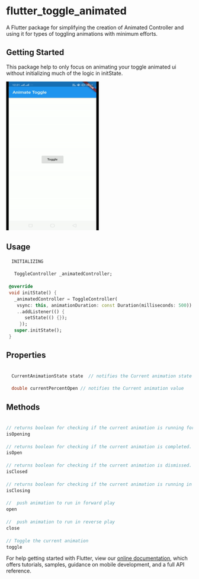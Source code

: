 # flutter_toggle_animated

A Flutter package for simplifying the creation of Animated Controller and using it for types of toggling animations with minimum efforts.

## Getting Started

This package help to only focus on animating your toggle animated ui without initializing much of the logic in initState.

<img src='assets/animate.gif'  width="250" height="400" >


## Usage
 ```dart
   INITIALIZING

    ToggleController _animatedController;

  @override
  void initState() {
    _animatedController = ToggleController(
     vsync: this, animationDuration: const Duration(milliseconds: 500))
     ..addListener(() {
        setState(() {});
      });
    super.initState();
  }

 ```

 ## Properties
```dart

  CurrentAnimationState state  // notifies the Current animation state

  double currentPercentOpen // notifies the Current animation value

```
## Methods

```dart

// returns boolean for checking if the current animation is running forward.
isOpening   

// returns boolean for checking if the current animation is completed.
isOpen  

// returns boolean for checking if the current animation is dismissed.
isClosed

// returns boolean for checking if the current animation is running in reverse direction.
isClosing

//  push animation to run in forward play
open

//  push animation to run in reverse play
close

// Toggle the current animation
toggle

```








For help getting started with Flutter, view our 
[online documentation](https://flutter.dev/docs), which offers tutorials, 
samples, guidance on mobile development, and a full API reference.
